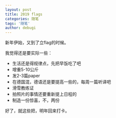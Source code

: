 ```yaml
---
layout: post
title: 2019 flags
categories: 随笔
tags: '随笔'
author: debugi
---
```


新年伊始，又到了立flag的时候。  

我觉得还是要实际一些：  
- 生活还是得规律点，先把早饭吃了吧
- 增重5-10公斤
- 发2-3篇paper
- 在德国混，德语还是要提高一些的，每周一篇听译吧
- 滑雪教练证
- 拍照片的事情还要重新提上日程的
- 制造一份惊喜，不，两份

好了，就这些把，明年回来打卡。


